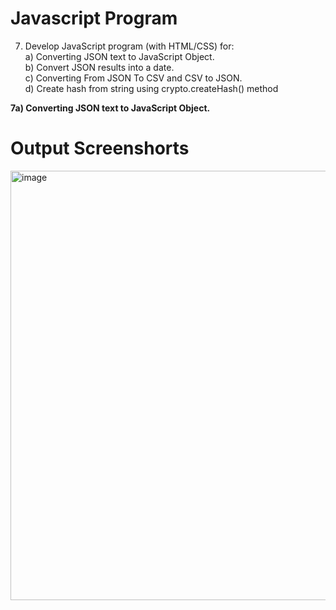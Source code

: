 # Javascript Program
7. Develop JavaScript program (with HTML/CSS) for: <br>
a) Converting JSON text to JavaScript Object. <br>
b) Convert JSON results into a date. <br>
c) Converting From JSON To CSV and CSV to JSON. <br>
d) Create hash from string using crypto.createHash() method 

<b>7a) Converting JSON text to JavaScript Object.</b>
# Output Screenshorts
<img width="940" height="687" alt="image" src="https://github.com/user-attachments/assets/3556c08b-8b76-49a3-bafa-3ebaa38f0cc3" />

